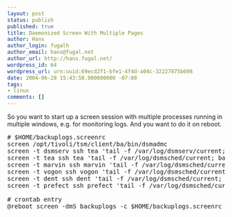 ```yaml
---
layout: post
status: publish
published: true
title: Daemonized Screen With Multiple Pages
author: Hans
author_login: fugalh
author_email: hans@fugal.net
author_url: http://hans.fugal.net/
wordpress_id: 64
wordpress_url: urn:uuid:69ecd2f1-bfe1-4f4d-a04c-32227875b698
date: 2004-06-28 15:43:58.000000000 -07:00
tags:
- linux
comments: []
---
```

<p><p>So you want to start up a screen session with multiple processes running in multiple windows, e.g. for monitoring logs. And you want to do it on reboot.</p>

<pre>
# $HOME/backuplogs.screenrc
screen /opt/tivoli/tsm/client/ba/bin/dsmadmc
screen -t dsmserv ssh tea 'tail -f /var/log/dsmserv/current; bash -l'
screen -t tea ssh tea 'tail -f /var/log/dsmsched/current; bash -l'
screen -t marvin ssh marvin 'tail -f /var/log/dsmsched/current; bash -l'
screen -t vogon ssh vogon 'tail -f /var/log/dsmsched/current; bash -l'
screen -t dent ssh dent 'tail -f /var/log/dsmsched/current; bash -l'
screen -t prefect ssh prefect 'tail -f /var/log/dsmsched/current; bash -l'

# crontab entry
@reboot screen -dmS backuplogs -c $HOME/backuplogs.screenrc
</pre>
